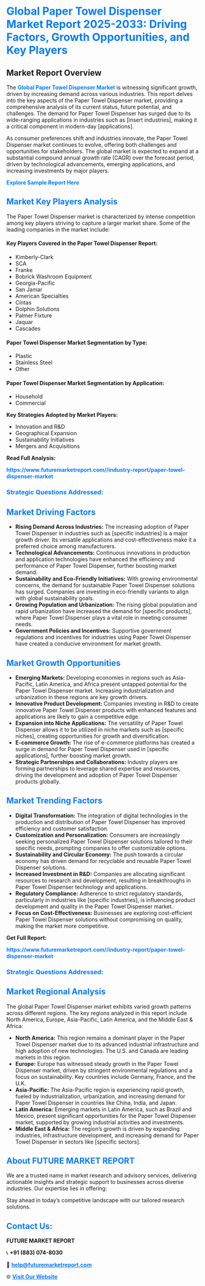 <h1 style="color: #007BFF;">Global Paper Towel Dispenser Market Report 2025-2033: Driving Factors, Growth Opportunities, and Key Players</h1>

<section id="overview">
<h2>Market Report Overview</h2>
<p>The <a href="https://www.futuremarketreport.com//industry-report/paper-towel-dispenser-market" style="color: #007BFF; text-decoration: none;"><strong>Global Paper Towel Dispenser Market</strong></a> is witnessing significant growth, driven by increasing demand across various industries. This report delves into the key aspects of the Paper Towel Dispenser market, providing a comprehensive analysis of its current status, future potential, and challenges. The demand for Paper Towel Dispenser has surged due to its wide-ranging applications in industries such as [insert industries], making it a critical component in modern-day [applications].</p>
<p>As consumer preferences shift and industries innovate, the Paper Towel Dispenser market continues to evolve, offering both challenges and opportunities for stakeholders. The global market is expected to expand at a substantial compound annual growth rate (CAGR) over the forecast period, driven by technological advancements, emerging applications, and increasing investments by major players.</p>
</section>

<section id="overview">
<p><a href="https://www.futuremarketreport.com//request-sample/reportId=50875" style="color: #007BFF; text-decoration: none;"><strong>Explore Sample Report Here</strong></a></p>
</section>

<section id="key-players">
<h2 style="color: #007BFF;">Market Key Players Analysis</h2>
<p>The Paper Towel Dispenser market is characterized by intense competition among key players striving to capture a larger market share. Some of the leading companies in the market include:</p>
<h4>Key Players Covered in the Paper Towel Dispenser Report:</h4>
<ul><li>Kimberly-Clark</li><li>SCA</li><li>Franke</li><li>Bobrick Washroom Equipment</li><li>Georgia-Pacific</li><li>San Jamar</li><li>American Specialties</li><li>Cintas</li><li>Dolphin Solutions</li><li>Palmer Fixture</li><li>Jaquar</li><li>Cascades</li></ul>
<h4>Paper Towel Dispenser Market Segmentation by Type:</h4>
<ul><li>Plastic</li><li>Stainless Steel</li><li>Other</li></ul>

<h4>Paper Towel Dispenser Market Segmentation by Application:</h4>
<ul><li>Household</li><li>Commercial</li></ul>
<p><strong>Key Strategies Adopted by Market Players:</strong></p>
<ul>
<li>Innovation and R&D</li>
<li>Geographical Expansion</li>
<li>Sustainability Initiatives</li>
<li>Mergers and Acquisitions</li>
</ul>
</section>

<section>
<p><strong>Read Full Analysis: </strong></p><a href="https://www.futuremarketreport.com//industry-report/paper-towel-dispenser-market" style="color: #007BFF; text-decoration: none;"><strong>https://www.futuremarketreport.com//industry-report/paper-towel-dispenser-market</strong></a>
<h3 style="color: #007BFF;">Strategic Questions Addressed:</h3>
</section>

<section id="driving-factors">
<h2 style="color: #007BFF;">Market Driving Factors</h2>
<ul>
<li><strong>Rising Demand Across Industries:</strong> The increasing adoption of Paper Towel Dispenser in industries such as [specific industries] is a major growth driver. Its versatile applications and cost-effectiveness make it a preferred choice among manufacturers.</li>
<li><strong>Technological Advancements:</strong> Continuous innovations in production and application technologies have enhanced the efficiency and performance of Paper Towel Dispenser, further boosting market demand.</li>
<li><strong>Sustainability and Eco-Friendly Initiatives:</strong> With growing environmental concerns, the demand for sustainable Paper Towel Dispenser solutions has surged. Companies are investing in eco-friendly variants to align with global sustainability goals.</li>
<li><strong>Growing Population and Urbanization:</strong> The rising global population and rapid urbanization have increased the demand for [specific products], where Paper Towel Dispenser plays a vital role in meeting consumer needs.</li>
<li><strong>Government Policies and Incentives:</strong> Supportive government regulations and incentives for industries using Paper Towel Dispenser have created a conducive environment for market growth.</li>
</ul>
</section>

<section id="growth-opportunities">
<h2 style="color: #007BFF;">Market Growth Opportunities</h2>
<ul>
<li><strong>Emerging Markets:</strong> Developing economies in regions such as Asia-Pacific, Latin America, and Africa present untapped potential for the Paper Towel Dispenser market. Increasing industrialization and urbanization in these regions are key growth drivers.</li>
<li><strong>Innovative Product Development:</strong> Companies investing in R&D to create innovative Paper Towel Dispenser products with enhanced features and applications are likely to gain a competitive edge.</li>
<li><strong>Expansion into Niche Applications:</strong> The versatility of Paper Towel Dispenser allows it to be utilized in niche markets such as [specific niches], creating opportunities for growth and diversification.</li>
<li><strong>E-commerce Growth:</strong> The rise of e-commerce platforms has created a surge in demand for Paper Towel Dispenser used in [specific applications], further boosting market growth.</li>
<li><strong>Strategic Partnerships and Collaborations:</strong> Industry players are forming partnerships to leverage shared expertise and resources, driving the development and adoption of Paper Towel Dispenser products globally.</li>
</ul>
</section>

<section id="trending-factors">
<h2 style="color: #007BFF;">Market Trending Factors</h2>
<ul>
<li><strong>Digital Transformation:</strong> The integration of digital technologies in the production and distribution of Paper Towel Dispenser has improved efficiency and customer satisfaction.</li>
<li><strong>Customization and Personalization:</strong> Consumers are increasingly seeking personalized Paper Towel Dispenser solutions tailored to their specific needs, prompting companies to offer customizable options.</li>
<li><strong>Sustainability and Circular Economy:</strong> The push towards a circular economy has driven demand for recyclable and reusable Paper Towel Dispenser solutions.</li>
<li><strong>Increased Investment in R&D:</strong> Companies are allocating significant resources to research and development, resulting in breakthroughs in Paper Towel Dispenser technology and applications.</li>
<li><strong>Regulatory Compliance:</strong> Adherence to strict regulatory standards, particularly in industries like [specific industries], is influencing product development and quality in the Paper Towel Dispenser market.</li>
<li><strong>Focus on Cost-Effectiveness:</strong> Businesses are exploring cost-efficient Paper Towel Dispenser solutions without compromising on quality, making the market more competitive.</li>
</ul>
</section>

<section>
<p><strong>Get Full Report: </strong></p><a href="https://www.futuremarketreport.com//industry-report/paper-towel-dispenser-market" style="color: #007BFF; text-decoration: none;"><strong>https://www.futuremarketreport.com//industry-report/paper-towel-dispenser-market</strong></a>
<h3 style="color: #007BFF;">Strategic Questions Addressed:</h3>
</section>


<section id="regional-analysis">
<h2 style="color: #007BFF;">Market Regional Analysis</h2>
<p>The global Paper Towel Dispenser market exhibits varied growth patterns across different regions. The key regions analyzed in this report include North America, Europe, Asia-Pacific, Latin America, and the Middle East & Africa:</p>
<ul>
<li><strong>North America:</strong> This region remains a dominant player in the Paper Towel Dispenser market due to its advanced industrial infrastructure and high adoption of new technologies. The U.S. and Canada are leading markets in this region.</li>
<li><strong>Europe:</strong> Europe has witnessed steady growth in the Paper Towel Dispenser market, driven by stringent environmental regulations and a focus on sustainability. Key countries include Germany, France, and the U.K.</li>
<li><strong>Asia-Pacific:</strong> The Asia-Pacific region is experiencing rapid growth, fueled by industrialization, urbanization, and increasing demand for Paper Towel Dispenser in countries like China, India, and Japan.</li>
<li><strong>Latin America:</strong> Emerging markets in Latin America, such as Brazil and Mexico, present significant opportunities for the Paper Towel Dispenser market, supported by growing industrial activities and investments.</li>
<li><strong>Middle East & Africa:</strong> The region’s growth is driven by expanding industries, infrastructure development, and increasing demand for Paper Towel Dispenser in sectors like [specific sectors].</li>
</ul>
</section>

<footer>
<h2 style="color: #007BFF;">About FUTURE MARKET REPORT</h2>
<p>We are a trusted name in market research and advisory services, delivering actionable insights and strategic support to businesses across diverse industries. Our expertise lies in offering:</p>

<p>Stay ahead in today’s competitive landscape with our tailored research solutions.</p>

<h2 style="color: #007BFF;">Contact Us:</h2>
<p><strong>FUTURE MARKET REPORT</strong></p>
<p>📞 <strong>+91 (883) 074-8030</strong></p>
<p>📧 <strong><a href="mailto:help@futuremarketreport.com" style="color: #007BFF;">help@futuremarketreport.com</a></strong></p>
<p>🌐 <strong><a href="https://www.futuremarketreport.com/" style="color: #007BFF;">Visit Our Website</a></strong></p>
</footer>